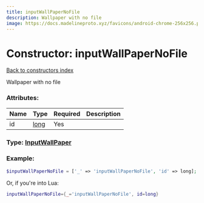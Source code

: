 ```yaml
---
title: inputWallPaperNoFile
description: Wallpaper with no file
image: https://docs.madelineproto.xyz/favicons/android-chrome-256x256.png
---
```

# Constructor: inputWallPaperNoFile  
[Back to constructors index](index.md)



Wallpaper with no file

### Attributes:

| Name     |    Type       | Required | Description |
|----------|---------------|----------|-------------|
|id|[long](../types/long.md) | Yes|



### Type: [InputWallPaper](../types/InputWallPaper.md)


### Example:

```php
$inputWallPaperNoFile = ['_' => 'inputWallPaperNoFile', 'id' => long];
```  


Or, if you're into Lua:

```lua
inputWallPaperNoFile={_='inputWallPaperNoFile', id=long}

```


